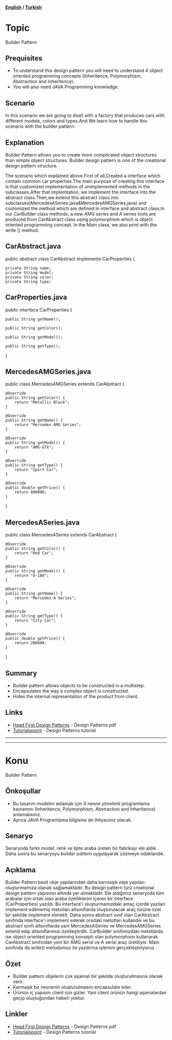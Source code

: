 #### [English](#topic) / [Turkish](#konu)
# Topic

Builder Pattern

## Prequisites

* To understand this design pattern you will need to understand 4 object oriented programming concepts (Inheritence, Polymorphism, Abstraction and Inheritence). 
* You will also need JAVA Programming knowledge.

## Scenario

In this scenario we are going to  dealt with a factory that produces cars with different models, colors and types.And We learn  how to handle this scenario with the builder pattern.

## Explanation

Builder Pattern allows you to create more complicated object structures than simple object structures. Builder design pattern is one of the creational design pattern structure.

The scenario which explained above.First of all,Created a interface which contain common car properties.The main purpose of creating this interface is that customized implementation of unimplemented methods in the subclasses.After that implemtation, we implement the interface into the abstract class.Then,we extend this abstract class into subclasses(MercedesASeries.java&MercedesAMGSeries.java) and customized the method which are defined in interface and abstract class.In our CarBuilder class methods, a new AMG series and A series tools are produced from CarAbstract class using polymorphism which is object oriented programming concept. In the Main class, we also print with the write () method.

## CarAbstract.java
public abstract class CarAbstract implements CarProperties {

	private String name;
	private String model;
	private String color;
	private String type;

## CarProperties.java
public interface CarProperties {

	public String getName();

	public String getColor();

	public String getModel();

	public String getType();

}

## MercedesAMGSeries.java
public class MercedesAMGSeries extends CarAbstract {

	@Override
	public String getColor() {
		return "Metallic Black";
	}

	@Override
	public String getName() {
		return "Mercedes AMG Series";
	}

	@Override
	public String getModel() {
		return "AMG-GTX";
	}

	@Override
	public String getType() {
		return "Sport Car";
	}

	@Override
	public double getPrice() {
		return 800000;
	}

}

## MercedesASeries.java

public class MercedesASeries extends CarAbstract {

	@Override
	public String getColor() {
		return "Red Car";
	}

	@Override
	public String getModel() {
		return "A-180";
	}

	@Override
	public String getName() {
		return "Mercedes A Series";
	}

	@Override
	public String getType() {
		return "City Car";
	}

	@Override
	public double getPrice() {
		return 200000;
	}

}

## Summary

* Builder pattern allows objects to be constructed in a multistep.
* Encapsulates the way a complex object is constructed.
* Hides the internal representation of the product from client.

## Links

* [Head First Design Patterns](https://github.com/kanastasov/Advanced-Java-Programming--First-Semeste-/blob/master/Design%20Patterns%20For%20Dummies%20%26%20HeadFirst/head%20first%20design%20patterns%20-%20ora%202004.pdf) - Design Patterns pdf
* [Tutorialspoint](https://www.tutorialspoint.com/design_pattern/builder_pattern.htm) - Design Patterns tutorial

---
---

# Konu

Builder Pattern

## Önkoşullar

* Bu tasarım modelini anlamak için 4 nesne yönelimli programlama kavramını (Inheritence, Polymorphism, Abstraction and Inheritence) anlamalısınız. 
* Ayrıca JAVA Programlama bilgisine de ihtiyacınız olacak.

## Senaryo

Senaryoda farklı model, renk ve tipte araba üreten bir fabrikayı ele aldık. Daha sonra bu senaryoyu builder pattern uygulayarak çözmeye odaklandık.

## Açıklama

Builder Pattern basit obje yapılarından daha karmaşık obje yapıları oluşturmamıza olanak sağlamaktadır. Bu design pattern türü creational design pattern yapısının altında yer almaktadır.
Ele aldığımız senaryoda tüm arabalar için ortak olan araba özelliklerini içeren bir interface (CarProperties) yazıldı. Bu interface'i oluşturmamızdaki amaç içerde yazılan implement edilmemiş metotları altsınıflarda oluşturulacak araç türüne özel bir şekilde implement etmekti. Daha sonra abstract sınıf olan CarAbstract sınıfında interface'i implement ederek oradaki metotları kullandık ve bu abstract sınıfı altsınıflarda yani MercedesASeries ve MercedesAMGSeries extend edip altsınıflarımızı özelleştirdik. CarBuilder sınıfımızdaki metotlarda ise object oriented programming konsepti olan polymorphism kullanarak CarAbstract sınıfından yeni bir AMG serisi ve A serisi araç üretiliyor. Main sınıfında da write() metodumuz ile yazdırma işlemini gerçekleştiriyoruz.

## Özet

* Builder pattern objelerin çok aşamalı bir şekilde oluşturulmasına olanak verir.
* Karmaşık bir nesnenin oluşturulmasını encapsulate eder.
* Ürünün iç yapısını client için gizler. Yani client ürünün hangi aşamalardan geçip oluştuğundan haberi yoktur.

## Linkler

* [Head First Design Patterns](https://github.com/kanastasov/Advanced-Java-Programming--First-Semeste-/blob/master/Design%20Patterns%20For%20Dummies%20%26%20HeadFirst/head%20first%20design%20patterns%20-%20ora%202004.pdf) - Design Patterns pdf
* [Tutorialspoint](https://www.tutorialspoint.com/design_pattern/builder_pattern.htm) - Design Patterns tutorial

